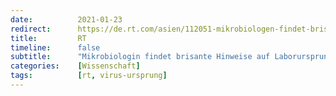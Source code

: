 ```yaml
---
date:          2021-01-23
redirect:      https://de.rt.com/asien/112051-mikrobiologen-findet-brisante-hinweise-auf/
title:         RT
timeline:      false
subtitle:      "Mikrobiologin findet brisante Hinweise auf Laborursprung des Coronavirus"
categories:    [Wissenschaft]
tags:          [rt, virus-ursprung]
---
```

